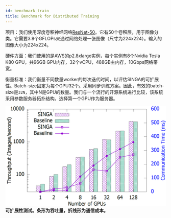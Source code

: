 ```yaml
---
id: benchmark-train
title: Benchmark for Distributed Training
---
```


<!--- Licensed to the Apache Software Foundation (ASF) under one or more contributor license agreements.  See the NOTICE file distributed with this work for additional information regarding copyright ownership.  The ASF licenses this file to you under the Apache License, Version 2.0 (the "License"); you may not use this file except in compliance with the License.  You may obtain a copy of the License at http://www.apache.org/licenses/LICENSE-2.0 Unless required by applicable law or agreed to in writing, software distributed under the License is distributed on an "AS IS" BASIS, WITHOUT WARRANTIES OR CONDITIONS OF ANY KIND, either express or implied.  See the License for the specific language governing permissions and limitations under the License.  -->


项目：我们使用深度卷积神经网络[ResNet-50](https://github.com/apache/singa/blob/master/examples/cnn/model/resnet.py)。它有50个卷积层，用于图像分类。它需要3.8个GFLOPs来通过网络处理一张图像（尺寸为224x224）。输入的图像大小为224x224。


硬件方面：我们使用的是AWS的p2.8xlarge实例，每个实例有8个Nvidia Tesla K80 GPU，共96GB GPU内存，32个vCPU，488GB主内存，10Gbps网络带宽。

衡量标准：我们衡量不同数量worker的每次迭代时间，以评估SINGA的可扩展性。Batch-size固定为每个GPU32个。采用同步训练方案。因此，有效的batch-size是`32N`，其中N是GPU的数量。我们与一个流行的开源系统进行比较，该系统采用参数服务器拓扑结构。选择第一个GPU作为服务器。

![Benchmark Experiments](assets/benchmark.png) <br/> **可扩展性测试。条形为吞吐量，折线形为通信成本。**
